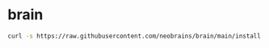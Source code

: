 # brain

```bash
curl -s https://raw.githubusercontent.com/neobrains/brain/main/install.sh | bash
```

